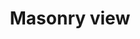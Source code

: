 ---
type: view
title: Masonry view
sidebar_label: Masonry (default)
description: "The default panel layout uses a masonry algorithm."
---